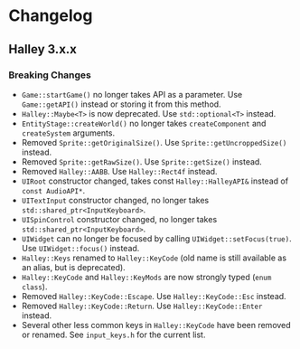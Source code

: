 # Changelog

## Halley 3.x.x

### Breaking Changes
* `Game::startGame()` no longer takes API as a parameter. Use `Game::getAPI()` instead or storing it from this method.
* `Halley::Maybe<T>` is now deprecated. Use `std::optional<T>` instead.
* `EntityStage::createWorld()` no longer takes `createComponent` and `createSystem` arguments.
* Removed `Sprite::getOriginalSize()`. Use `Sprite::getUncroppedSize()` instead.
* Removed `Sprite::getRawSize()`. Use `Sprite::getSize()` instead.
* Removed `Halley::AABB`. Use `Halley::Rect4f` instead.
* `UIRoot` constructor changed, takes const `Halley::HalleyAPI&` instead of `const AudioAPI*`.
* `UITextInput` constructor changed, no longer takes `std::shared_ptr<InputKeyboard>`.
* `UISpinControl` constructor changed, no longer takes `std::shared_ptr<InputKeyboard>`.
* `UIWidget` can no longer be focused by calling `UIWidget::setFocus(true)`. Use `UIWidget::focus()` instead.
* `Halley::Keys` renamed to `Halley::KeyCode` (old name is still available as an alias, but is deprecated).
* `Halley::KeyCode` and `Halley::KeyMods` are now strongly typed (`enum class`).
* Removed `Halley::KeyCode::Escape`. Use `Halley::KeyCode::Esc` instead.
* Removed `Halley::KeyCode::Return`. Use `Halley::KeyCode::Enter` instead.
* Several other less common keys in `Halley::KeyCode` have been removed or renamed. See `input_keys.h` for the current list.
